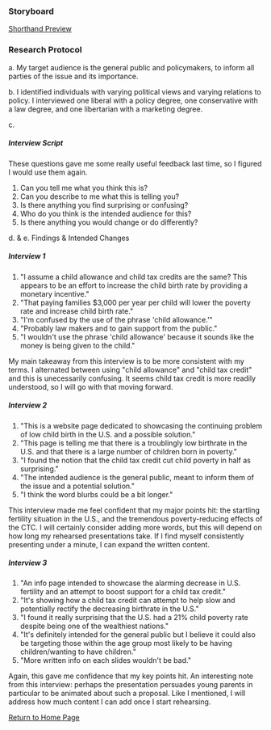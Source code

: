 ### Storyboard
[Shorthand Preview](https://preview.shorthand.com/Iqs674OlvaGcbNj5?_gl=1*1x0buqu*_gcl_aw*R0NMLjE2NDQ3MTM5NTkuQ2owS0NRaUEwcDJRQmhEdkFSSXNBQUNTT09PeGZVMGtialNRWWxhc0hUZWNnU3d4YlhZSzZ4bE9lM2E1eEM1dDZ1c184ZVV6X1Y2QWJhQWFBcWxfRUFMd193Y0I.)

### Research Protocol

a. My target audience is the general public and policymakers, to inform all parties of the issue and its importance.

b. I identified individuals with varying political views and varying relations to policy. I interviewed one liberal with a policy degree, one conservative with a law degree, and one libertarian with a marketing degree.

c. 
##### Interview Script
These questions gave me some really useful feedback last time, so I figured I would use them again.

1. Can you tell me what you think this is?
2. Can you describe to me what this is telling you?
3. Is there anything you find surprising or confusing?
4. Who do you think is the intended audience for this?
5. Is there anything you would change or do differently?

d. & e. Findings & Intended Changes

##### Interview 1
1. "I assume a child allowance and child tax credits are the same? This appears to be an effort to increase the child birth rate by providing a monetary incentive."
2. "That paying families $3,000 per year per child will lower the poverty rate and increase child birth rate."
3. "I'm confused by the use of the phrase 'child allowance.'"
4. "Probably law makers and to gain support from the public."
5. "I wouldn't use the phrase 'child allowance' because it sounds like the money is being given to the child."

My main takeaway from this interview is to be more consistent with my terms. I alternated between using "child allowance" and "child tax credit" and this is unecessarily confusing. It seems child tax credit is more readily understood, so I will go with that moving forward.

##### Interview 2
1. "This is a website page dedicated to showcasing the continuing problem of low child birth in the U.S. and a possible solution."
2. "This page is telling me that there is a troublingly low birthrate in the U.S. and that there is a large number of children born in poverty."
3. "I found the notion that the child tax credit cut child poverty in half as surprising."
4. "The intended audience is the general public, meant to inform them of the issue and a potential solution."
5. "I think the word blurbs could be a bit longer."

This interview made me feel confident that my major points hit: the startling fertility situation in the U.S., and the tremendous poverty-reducing effects of the CTC. I will certainly consider adding more words, but this will depend on how long my rehearsed presentations take. If I find myself consistently presenting under a minute, I can expand the written content.

##### Interview 3
1. "An info page intended to showcase the alarming decrease in U.S. fertility and an attempt to boost support for a child tax credit."
2. "It's showing how a child tax credit can attempt to help slow and potentially rectify the decreasing birthrate in the U.S."
3. "I found it really surprising that the U.S. had a 21% child poverty rate despite being one of the wealthiest nations."
4. "It's definitely intended for the general public but I believe it could also be targeting those within the age group most likely to be having children/wanting to have children."
5. "More written info on each slides wouldn't be bad."

Again, this gave me confidence that my key points hit. An interesting note from this interview: perhaps the presentation persuades young parents in particular to be animated about such a proposal. Like I mentioned, I will address how much content I can add once I start rehearsing.


[Return to Home Page](/README.md)
